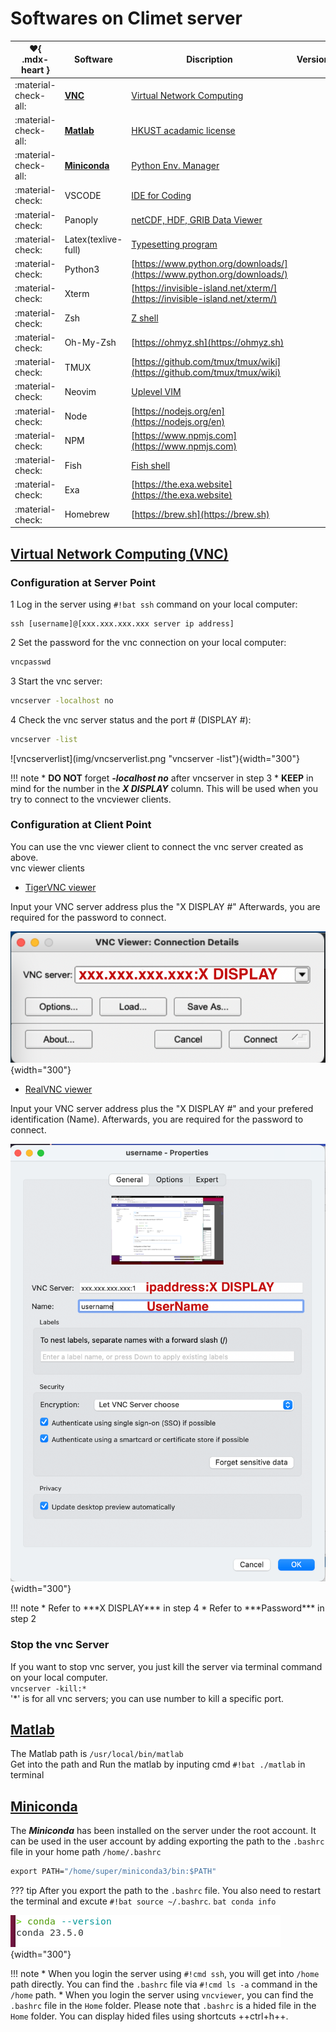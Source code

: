 # Softwares on Climet server


| :heart:{ .mdx-heart } |Software                          | Discription   | Version    |
| - | --------------------------------- | ------------- | ------------ |
| :material-check-all: | [**VNC**](#vnc)  | [Virtual Network Computing](https://tigervnc.org)|<!-- md:version 1.13.0 -->|
| :material-check-all: | [**Matlab**](#matlab) | [HKUST acadamic license](https://download.ust.hk/apps/site/info/matlab2023a.html)  |<!-- md:version 2023a -->|
| :material-check-all: | [**Miniconda**](#miniconda)| [Python Env. Manager](https://docs.conda.io/projects/miniconda/en/latest/) |<!-- md:version V23.5.0 -->|
| :material-check: | VSCODE|[IDE for Coding](https://code.visualstudio.com)|<!-- md:version V1.82.2 -->|
| :material-check: | Panoply|[netCDF, HDF, GRIB Data Viewer](https://www.giss.nasa.gov/tools/panoply/download/)|<!-- md:version V5.2.9 -->|
| :material-check: | Latex(texlive-full)|[Typesetting program](https://www.tug.org/texlive/)|<!-- md:version TeX Live 2019/Debian -->|
| :material-check: | Python3|[https://www.python.org/downloads/](https://www.python.org/downloads/)|<!-- md:version V3.10.11 -->|
| :material-check: | Xterm|[https://invisible-island.net/xterm/](https://invisible-island.net/xterm/)|<!-- md:version XTerm(384) -->|
| :material-check: | Zsh|[Z shell](https://github.com/ohmyzsh/ohmyzsh/wiki/Installing-ZSH)|<!-- md:version V5.9 -->|
| :material-check: | Oh-My-Zsh|[https://ohmyz.sh](https://ohmyz.sh)|<!-- md:version master (a17789e) -->|
| :material-check: | TMUX|[https://github.com/tmux/tmux/wiki](https://github.com/tmux/tmux/wiki)|<!-- md:version V3.3a -->|
| :material-check: | Neovim|[Uplevel VIM](https://neovim.io)|<!-- md:version V0.9.1 -->|
| :material-check: | Node|[https://nodejs.org/en](https://nodejs.org/en)|<!-- md:version V20.4.0 -->|
| :material-check: | NPM|[https://www.npmjs.com](https://www.npmjs.com)|<!-- md:version V9.7.2 -->|
| :material-check: | Fish|[Fish shell](https://fishshell.com)|<!-- md:version V3.6.1 -->|
| :material-check: | Exa|[https://the.exa.website](https://the.exa.website)|<!-- md:version V0.10.1 -->|
| :material-check: | Homebrew|[https://brew.sh](https://brew.sh)|<!-- md:version V2.5.0 -->|



## [Virtual Network Computing (VNC)](#vnc)

### Configuration at Server Point
1 Log in the server using `#!bat ssh` command on your local computer:

```{ .yaml .no-copy}
ssh [username]@[xxx.xxx.xxx.xxx server ip address]
```

2 Set the password for the vnc connection on your local computer:

```bat 
vncpasswd
```

3 Start the vnc server:

```bat
vncserver -localhost no 
```

4 Check the vnc server status and the port # (DISPLAY #):

```bat
vncserver -list
```

<div class="result" markdown>
![vncserverlist](img/vncserverlist.png "vncserver -list"){width="300"} 
</div>

!!! note
    * **DO NOT** forget ***-localhost no*** after vncserver in step 3
    * **KEEP** in mind for the number in the ***X DISPLAY*** column.
      This will be used when you try to connect to the vncviewer clients.


### Configuration at Client Point

You can use the vnc viewer client to connect the vnc server created as above. <br>
vnc viewer clients <br>

+ [TigerVNC viewer](https://tigervnc.org)
<div class="grid" markdown>
Input your VNC server address plus the "X DISPLAY #"
Afterwards, you are required for the password to connect.

![tigervncviewer](img/tigervnc.png "tigervncviewer"){width="300"}
</div>

+ [RealVNC viewer](https://www.realvnc.com/en/)
<div class="grid" markdown>
Input your VNC server address plus the "X DISPLAY #" and your prefered
identification (Name). Afterwards, you are required for the password to connect.

![realvncviewer](img/realvnc.png "realvncvncviewer"){width="300"}
</div>
!!! note 
    * Refer to ***X DISPLAY*** in step 4 
    * Refer to ***Password*** in step 2


### Stop the vnc Server
If you want to stop vnc server, you just kill the server via terminal command on your local computer. <br>
`vncserver -kill:*` <br>
'*' is for all vnc servers; you can use number to kill a specific port.

        
## [Matlab](#matlab)

The Matlab path is `/usr/local/bin/matlab`   
Get into the path and Run the matlab by inputing cmd `#!bat ./matlab` in terminal

## [Miniconda](#miniconda)

The ***Miniconda*** has been installed on the server under the root account.
It can be used in the user account by adding exporting the path to the `.bashrc` file in
your home path `/home/.bashrc`  

```bat
export PATH="/home/super/miniconda3/bin:$PATH"
```

??? tip
    After you export the path to the `.bashrc` file.
    You also need to restart the terminal and excute `#!bat source ~/.bashrc`.
    ```bat
    conda info
    ```
    <div class="result" markdown>
    ![condacheck](img/condacheck.png "condacheck"){width="300"}
    </div>


!!! note
    * When you login the server using `#!cmd ssh`, you will get into `/home` path directly.
    You can find the `.bashrc` file via `#!cmd ls -a` command in the `/home` path.
    * When you login the server using `vncviewer`, you can find the `.bashrc` file in the
    `Home` folder. Please note that `.bashrc` is a hided file in the `Home` folder.
    You can display hided files using shortcuts ++ctrl+h++.



    
